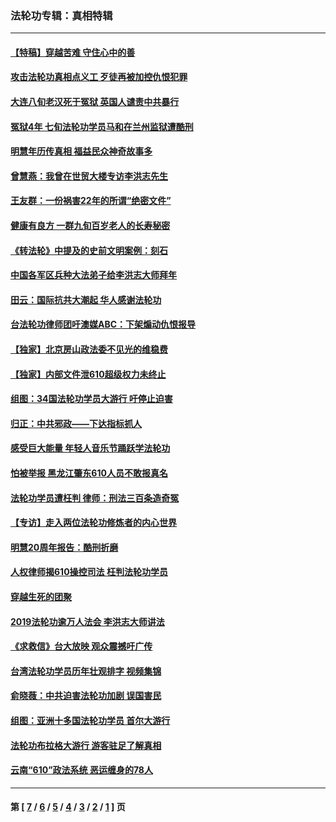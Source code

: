 ### 法轮功专辑：真相特辑
---
#### [【特稿】穿越苦难 守住心中的善](../../pages/nf4389/n13784979.md?12100430) 
#### [攻击法轮功真相点义工 歹徒再被加控仇恨犯罪](../../pages/nf4389/n13601019.md?12100430) 
#### [大连八旬老汉死于冤狱 英国人谴责中共暴行](../../pages/nf4389/n13480118.md?12100430) 
#### [冤狱4年 七旬法轮功学员马和在兰州监狱遭酷刑](../../pages/nf4389/n13304688.md?12100430) 
#### [明慧年历传真相 福益民众神奇故事多](../../pages/nf4389/n13294545.md?12100430) 
#### [曾慧燕：我曾在世贸大楼专访李洪志先生](../../pages/nf4389/n12898729.md?12100430) 
#### [王友群：一份祸害22年的所谓“绝密文件”](../../pages/nf4389/n12871750.md?12100430) 
#### [健康有良方 一群九旬百岁老人的长寿秘密](../../pages/nf4389/n12847475.md?12100430) 
#### [《转法轮》中提及的史前文明案例：刻石](../../pages/nf4389/n12758577.md?12100430) 
#### [中国各军区兵种大法弟子给李洪志大师拜年](../../pages/nf4389/n12750047.md?12100430) 
#### [田云：国际抗共大潮起 华人感谢法轮功](../../pages/nf4389/n12357708.md?12100430) 
#### [台法轮功律师团吁澳媒ABC：下架煽动仇恨报导](../../pages/nf4389/n12279917.md?12100430) 
#### [【独家】北京房山政法委不见光的维稳费](../../pages/nf4389/n12031979.md?12100430) 
#### [【独家】内部文件泄610超级权力未终止](../../pages/nf4389/n12023895.md?12100430) 
#### [组图：34国法轮功学员大游行 吁停止迫害](../../pages/nf4389/n11492658.md?12100430) 
#### [归正：中共邪政——下达指标抓人](../../pages/nf4389/n11474770.md?12100430) 
#### [感受巨大能量 年轻人音乐节踊跃学法轮功](../../pages/nf4389/n11441981.md?12100430) 
#### [怕被举报 黑龙江肇东610人员不敢报真名](../../pages/nf4389/n11436499.md?12100430) 
#### [法轮功学员遭枉判 律师：刑法三百条造奇冤](../../pages/nf4389/n11433943.md?12100430) 
#### [【专访】走入两位法轮功修炼者的内心世界](../../pages/nf4389/n11415623.md?12100430) 
#### [明慧20周年报告：酷刑折磨](../../pages/nf4389/n11387954.md?12100430) 
#### [人权律师揭610操控司法 枉判法轮功学员](../../pages/nf4389/n11313370.md?12100430) 
#### [穿越生死的团聚](../../pages/nf4389/n11258922.md?12100430) 
#### [2019法轮功逾万人法会 李洪志大师讲法](../../pages/nf4389/n11265303.md?12100430) 
#### [《求救信》台大放映 观众震撼吁广传](../../pages/nf4389/n10922251.md?12100430) 
#### [台湾法轮功学员历年壮观排字 视频集锦](../../pages/nf4389/n10878789.md?12100430) 
#### [俞晓薇：中共迫害法轮功加剧 误国害民](../../pages/nf4389/n10859260.md?12100430) 
#### [组图：亚洲十多国法轮功学员 首尔大游行](../../pages/nf4389/n10781149.md?12100430) 
#### [法轮功布拉格大游行 游客驻足了解真相](../../pages/nf4389/n10749360.md?12100430) 
#### [云南“610”政法系统 恶运缠身的78人](../../pages/nf4389/n10747534.md?12100430) 

---
#### 第 [ [7](./7.md?12100430) / [6](./6.md?12100430) / [5](./5.md?12100430) / [4](./4.md?12100430) / [3](./3.md?12100430) / [2](./2.md?12100430) / [1](./1.md?12100430) ] 页
